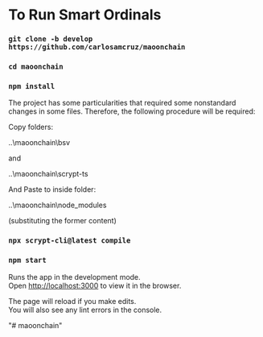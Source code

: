 # To Run Smart Ordinals

### `git clone -b develop  https://github.com/carlosamcruz/maoonchain`
### `cd maoonchain`
### `npm install`

The project has some particularities that required some nonstandard changes in some files. Therefore, the following procedure will be required:

Copy folders: 

   ..\maoonchain\bsv
   
   and 
   
   ..\maoonchain\scrypt-ts

And Paste to inside folder:
   
   ..\maoonchain\node_modules
   
   (substituting the former content)

### `npx scrypt-cli@latest compile`
### `npm start`

Runs the app in the development mode.\
Open [http://localhost:3000](http://localhost:3000) to view it in the browser.

The page will reload if you make edits.\
You will also see any lint errors in the console.

"# maoonchain" 
